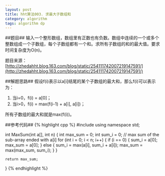 ```yaml
---
layout: post
title: hht算法003. 求最大子数组和
category: algorithm
tags: algorithm dp
---
```


##题目##
输入一个整形数组，数组里有正数也有负数。数组中连续的一个或多个整数组成一个子数组，每个子数组都有一个和。求所有子数组的和的最大值。要求时间复杂度为O(n)。

题目来源：[http://zhedahht.blog.163.com/blog/static/254111742007219147591/](http://zhedahht.blog.163.com/blog/static/254111742007219147591/)

##解题思路##
假设f(i)表示以a[i]结尾的某个子数组的最大和，那么f(i)可以表示为：

1. 当i=0，f(i) = a[0]；
2. 当i>0，f(i) = max(f(i-1) + a[i], a[i])；

所有子数组的最大和就是max(f(i))。

##参考代码##
{% highlight cpp %}
#include <algorithm>
using namespace std;

int MaxSum(int a[], int n)
{
	int max_sum = 0;
	int sum_i = 0; // max sum of the sub-array ended with a[i]
	for (int i = 0; i < n; i++)
	{
		if (i == 0)
		{
			sum_i = a[0];
			max_sum = a[0];
		}
		else
		{
			sum_i = max(a[i], sum_i + a[i]);
			max_sum = max(max_sum, sum_i);
		}
	}

	return max_sum;
}
{% endhighlight %}

